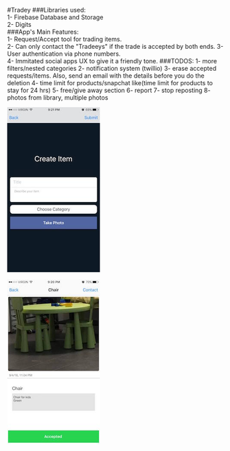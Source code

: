 #Tradey 
###Libraries used:  
1- Firebase Database and Storage  
2- Digits  
###App's Main Features:  
1- Request/Accept tool for trading items.   
2- Can only contact the "Tradeeys" if the trade is accepted by both ends.
3- User authentication via phone numbers.  
4- Immitated social apps UX to give it a friendly tone.
###TODOS:
1- more filters/nested categories 
2- notification system (twillio) 
3- erase accepted requests/items. Also, send an email with the details before you do the deletion 
4- time limit for products/snapchat like(time limit for products to stay for 24 hrs) 
5- free/give away section 
6- report 
7- stop reposting 
8- photos from library, multiple photos 
  
![Alt text](Add.jpg "Add Page")  
  
![Alt text](Item.jpg "Item Page")  


  

